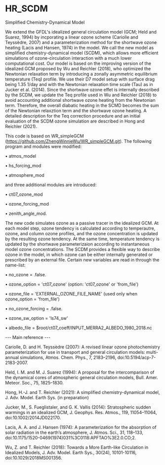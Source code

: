 # HR_SCDM

Simplified Chemistry-Dynamical Model

We extend the GFDL's idealized general circulation model (GCM; Held and Suarez, 1994) by incporating a linear ozone scheme (Cariolle and Teyssèdre, 2007) and a parameterization method for the shortwave ozone heating (Lacis and Hansen, 1974) in the model. We call the new model as simplified chemistry-dynamical model (SCDM), which allows more efficient simulations of ozone-circulation interaction with a much lower computational cost. Our model is based on the improving version of the idealized GCM proposed by Wu and Reichler (2018), who optimized the Newtonian relaxation term by introducing a zonally asymmetric equilibrium temperature (Teq) profile. We use their D7 model setup with surface drag being 1.35 1/day and with the Newtonian relaxation time scale (Tau) as in Jucker et al. (2014). Since the shortwave ozone effet is internally described by the SCDM, we update the Teq profile used in Wu and Reichler (2018) to avoid accounting additional shortwave ozone heating from the Newtonian term. Therefore, the overall diabatic heating in the SCMD becomes the sum of the Newtonian relaxztion term and the shortwave ozone heating. A detailed description for the Teq correction procedure and an initial evaluation of the SCDM ozone simulation are described in Hong and Reichler (2021). 

This code is based on WR_simpleGCM (https://github.com/ZhengWinnieWu/WR_simpleGCM.git). The following program and modules were modified:

• atmos_model

• hs_forcing_mod 

• atmosphere_mod

and three additional modules are introduced:

• ct07_ozone_mod 

• ozone_forcing_mod 

• zenith_angle_mod.

The new code simulates ozone as a passive tracer in the idealized GCM. At each model step, ozone tendency is calculated according to temperautre, ozone, and column ozone profiles, and the ozone concentration is updated by the resulting ozone tendency. At the same time, temperature tendency is updated by the shortwave parameterizaion according to instantaneous model ozone concentrations. The SCDM provides a flexible way to describe ozone in the model, in which ozone can be either internally generated or prescribed by an external file. Certain new variables are read in through the name-list:

• no_ozone = .false.

• ozone_option = 'ct07_ozone'  (option: 'ct07_ozone' or 'from_file')

• ozone_file = 'EXTERNAL_OZONE_FILE_NAME'  (used only when ozone_option = 'from_file')

• no_ozone_forcing = .false.

• ozone_sw_option = 'ls74_sw'

• albedo_file = $root/ct07_coeff/INPUT_MERRA2_ALBEDO_1980_2018.nc


--- Main reference ---

Cariolle, D. and H. Teyssèdre (2007): A revised linear ozone photochemistry parameterization for use in transport and general circulation models: multi-annual simulations, Atmos. Chem. Phys., 7, 2183–2196, doi:10.5194/acp-7-2183-2007.

Held, I. M. and M. J. Suarez (1994): A proposal for the intercomparison of the dynamical cores of atmospheric general circulation models, Bull. Amer. Meteor. Soc., 75, 1825–1830.

Hong, H.-J. and T. Reichler (2021): A simplified chemistry-dynamical model, J. Adv. Model. Earth Sys. (in preparation)

Jucker, M., S. Fueglistaler, and G. K. Vallis (2014): Stratospheric sudden warmings in an idealized GCM, J. Geophys. Res. Atmos., 119, 11054–11064, doi:10.1002/2014JD022170.

Lacis, A. A. and J. Hansen (1974): A parameterization for the absorption of solar radiation in the earth’s atmosphere, J. Atmos. Sci., 31, 118–133, doi:10.1175/1520-0469(1974)031%3C0118:APFTAO%3E2.0.CO;2.

Wu, Z. and T. Reichler (2018): Towards a More Earth-like Circulation in Idealized Models, J. Adv. Model. Earth Sys., 30(24), 10101-10116, doi:10.1029/2018MS001356.
